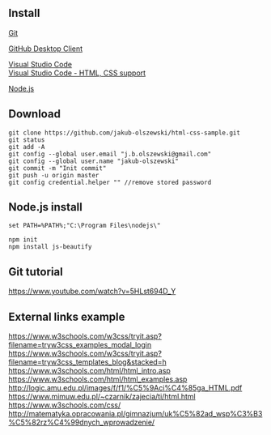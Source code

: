  ## Install

<a href="https://git-for-windows.github.io/">Git</a><br />

<a href="https://desktop.github.com/">GitHub Desktop Client</a><br />

<a href="https://code.visualstudio.com/">Visual Studio Code</a><br />
<a href="https://marketplace.visualstudio.com/items?itemName=ecmel.vscode-html-css">Visual Studio Code - HTML, CSS support</a><br />

<a href="https://nodejs.org/en/download/">Node.js</a><br />


## Download
```
git clone https://github.com/jakub-olszewski/html-css-sample.git
git status 
git add -A 
git config --global user.email "j.b.olszewski@gmail.com" 
git config --global user.name "jakub-olszewski" 
git commit -m "Init commit"
git push -u origin master
git config credential.helper "" //remove stored password
```

## Node.js install
```
set PATH=%PATH%;"C:\Program Files\nodejs\"

npm init
npm install js-beautify
```

## Git tutorial 

https://www.youtube.com/watch?v=5HLst694D_Y<br />

## External links example
https://www.w3schools.com/w3css/tryit.asp?filename=tryw3css_examples_modal_login<br />
https://www.w3schools.com/w3css/tryit.asp?filename=tryw3css_templates_blog&stacked=h<br />
https://www.w3schools.com/html/html_intro.asp<br />
https://www.w3schools.com/html/html_examples.asp<br />
http://logic.amu.edu.pl/images/f/f1/%C5%9Aci%C4%85ga_HTML.pdf<br />
https://www.mimuw.edu.pl/~czarnik/zajecia/ti/html.html<br />
https://www.w3schools.com/css/
http://matematyka.opracowania.pl/gimnazjum/uk%C5%82ad_wsp%C3%B3%C5%82rz%C4%99dnych_wprowadzenie/
